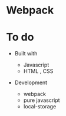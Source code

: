 # Webpack
# To do 

* Built with
  * Javascript
  * HTML , CSS

* Development
  * webpack
  * pure javascript
  * local-storage


